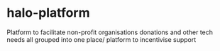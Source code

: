 # halo-platform
Platform to facilitate non-profit organisations donations and other tech needs all grouped into one place/ platform to incentivise support
